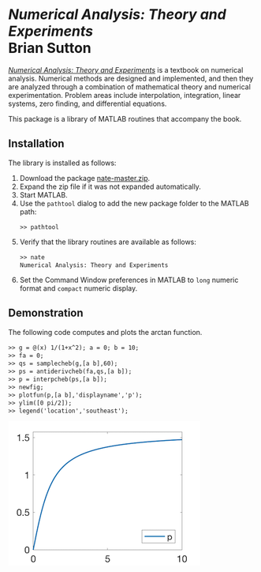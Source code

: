 # *Numerical Analysis: Theory and Experiments*<br/>Brian Sutton

[*Numerical Analysis: Theory and Experiments*](http://bookstore.siam.org/ot161/) is a textbook on numerical analysis. Numerical methods are designed and implemented, and then they are analyzed through a combination of mathematical theory and numerical experimentation. Problem areas include interpolation, integration, linear systems, zero finding, and differential equations.

This package is a library of MATLAB routines that accompany the book.

## Installation

The library is installed as follows:
1. Download the package [nate-master.zip](https://github.com/briansutton/nate/archive/master.zip).
1. Expand the zip file if it was not expanded automatically.
1. Start MATLAB.
1. Use the `pathtool` dialog to add the new package folder to the MATLAB path:
   ```
   >> pathtool
   ```
1. Verify that the library routines are available as follows:
   ```
   >> nate
   Numerical Analysis: Theory and Experiments
   ```
1. Set the Command Window preferences in MATLAB to `long` numeric format and `compact` numeric display.

## Demonstration

The following code computes and plots the arctan function.
```
>> g = @(x) 1/(1+x^2); a = 0; b = 10;
>> fa = 0;
>> qs = samplecheb(g,[a b],60);
>> ps = antiderivcheb(fa,qs,[a b]);
>> p = interpcheb(ps,[a b]);
>> newfig;
>> plotfun(p,[a b],'displayname','p');
>> ylim([0 pi/2]);
>> legend('location','southeast');
```
![arctan](https://github.com/briansutton/nate/raw/master/arctan.png "arctan")
